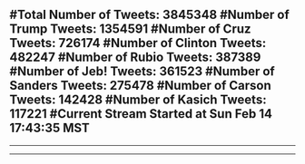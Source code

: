 #Total Number of Tweets: 3845348 
#Number of Trump Tweets: 1354591
#Number of Cruz Tweets: 726174
#Number of Clinton Tweets: 482247
#Number of Rubio Tweets: 387389
#Number of Jeb! Tweets: 361523
#Number of Sanders Tweets: 275478
#Number of Carson Tweets: 142428
#Number of Kasich Tweets: 117221
#Current Stream Started at Sun Feb 14 17:43:35 MST
---
---
---

